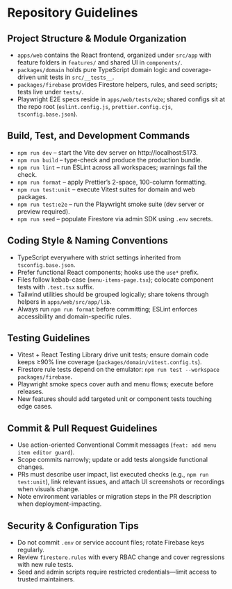 # Repository Guidelines

## Project Structure & Module Organization
- `apps/web` contains the React frontend, organized under `src/app` with feature folders in `features/` and shared UI in `components/`.
- `packages/domain` holds pure TypeScript domain logic and coverage-driven unit tests in `src/__tests__`.
- `packages/firebase` provides Firestore helpers, rules, and seed scripts; tests live under `tests/`.
- Playwright E2E specs reside in `apps/web/tests/e2e`; shared configs sit at the repo root (`eslint.config.js`, `prettier.config.cjs`, `tsconfig.base.json`).

## Build, Test, and Development Commands
- `npm run dev` – start the Vite dev server on http://localhost:5173.
- `npm run build` – type-check and produce the production bundle.
- `npm run lint` – run ESLint across all workspaces; warnings fail the check.
- `npm run format` – apply Prettier’s 2-space, 100-column formatting.
- `npm run test:unit` – execute Vitest suites for domain and web packages.
- `npm run test:e2e` – run the Playwright smoke suite (dev server or preview required).
- `npm run seed` – populate Firestore via admin SDK using `.env` secrets.

## Coding Style & Naming Conventions
- TypeScript everywhere with strict settings inherited from `tsconfig.base.json`.
- Prefer functional React components; hooks use the `use*` prefix.
- Files follow kebab-case (`menu-items-page.tsx`); colocate component tests with `.test.tsx` suffix.
- Tailwind utilities should be grouped logically; share tokens through helpers in `apps/web/src/app/lib`.
- Always run `npm run format` before committing; ESLint enforces accessibility and domain-specific rules.

## Testing Guidelines
- Vitest + React Testing Library drive unit tests; ensure domain code keeps ≥90% line coverage (`packages/domain/vitest.config.ts`).
- Firestore rule tests depend on the emulator: `npm run test --workspace packages/firebase`.
- Playwright smoke specs cover auth and menu flows; execute before releases.
- New features should add targeted unit or component tests touching edge cases.

## Commit & Pull Request Guidelines
- Use action-oriented Conventional Commit messages (`feat: add menu item editor guard`).
- Scope commits narrowly; update or add tests alongside functional changes.
- PRs must describe user impact, list executed checks (e.g., `npm run test:unit`), link relevant issues, and attach UI screenshots or recordings when visuals change.
- Note environment variables or migration steps in the PR description when deployment-impacting.

## Security & Configuration Tips
- Do not commit `.env` or service account files; rotate Firebase keys regularly.
- Review `firestore.rules` with every RBAC change and cover regressions with new rule tests.
- Seed and admin scripts require restricted credentials—limit access to trusted maintainers.
